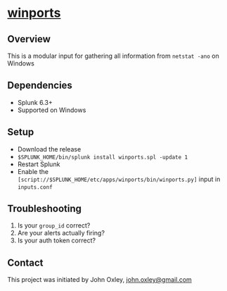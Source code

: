 # [winports](https://github.com/oxo42/winports)

## Overview

This is a modular input for gathering all information from `netstat -ano` on Windows

## Dependencies

* Splunk 6.3+
* Supported on Windows

## Setup

* Download the release
* `$SPLUNK_HOME/bin/splunk install winports.spl -update 1`
* Restart Splunk
* Enable the `[script://$SPLUNK_HOME/etc/apps/winports/bin/winports.py]` input in `inputs.conf`

## Troubleshooting

1. Is your `group_id` correct?
2. Are your alerts actually firing?
3. Is your auth token correct?

## Contact

This project was initiated by John Oxley, john.oxley@gmail.com
